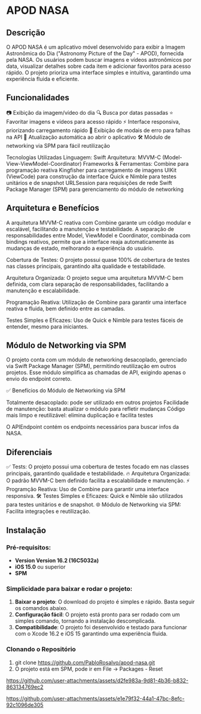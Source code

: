 # APOD NASA

## Descrição

O APOD NASA é um aplicativo móvel desenvolvido para exibir a Imagem Astronômica do Dia ("Astronomy Picture of the Day" - APOD), fornecida pela NASA. Os usuários podem buscar imagens e vídeos astronômicos por data, visualizar detalhes sobre cada item e adicionar favoritos para acesso rápido. O projeto prioriza uma interface simples e intuitiva, garantindo uma experiência fluida e eficiente.

## Funcionalidades

📷 Exibição da imagem/vídeo do dia
🔍 Busca por datas passadas
⭐ Favoritar imagens e vídeos para acesso rápido
⚡ Interface responsiva, priorizando carregamento rápido
🚨 Exibição de modais de erro para falhas na API
🔄 Atualização automática ao abrir o aplicativo
🛠 Módulo de networking via SPM para fácil reutilização

Tecnologias Utilizadas
Linguagem: Swift
Arquitetura: MVVM-C (Model-View-ViewModel-Coordinator)
Frameworks & Ferramentas:
Combine para programação reativa
Kingfisher para carregamento de imagens
UIKit (ViewCode) para construção da interface
Quick e Nimble para testes unitários e de snapshot
URLSession para requisições de rede
Swift Package Manager (SPM) para gerenciamento do módulo de networking

## Arquitetura e Benefícios

A arquitetura MVVM-C reativa com Combine garante um código modular e escalável, facilitando a manutenção e testabilidade. A separação de responsabilidades entre Model, ViewModel e Coordinator, combinada com bindings reativos, permite que a interface reaja automaticamente às mudanças de estado, melhorando a experiência do usuário.

Cobertura de Testes: O projeto possui quase 100% de cobertura de testes nas classes principais, garantindo alta qualidade e testabilidade.

Arquitetura Organizada: O projeto segue uma arquitetura MVVM-C bem definida, com clara separação de responsabilidades, facilitando a manutenção e escalabilidade.

Programação Reativa: Utilização de Combine para garantir uma interface reativa e fluida, bem definido entre as camadas.

Testes Simples e Eficazes: Uso de Quick e Nimble para testes fáceis de entender, mesmo para iniciantes.

## Módulo de Networking via SPM

O projeto conta com um módulo de networking desacoplado, gerenciado via Swift Package Manager (SPM), permitindo reutilização em outros projetos. Esse módulo simplifica as chamadas de API, exigindo apenas o envio do endpoint correto.

✅ Benefícios do Módulo de Networking via SPM

Totalmente desacoplado: pode ser utilizado em outros projetos
Facilidade de manutenção: basta atualizar o módulo para refletir mudanças
Código mais limpo e reutilizável: elimina duplicação e facilita testes

O APIEndpoint contém os endpoints necessários para buscar infos da NASA.

## Diferenciais
✅ Tests: O projeto possui uma cobertura de testes focado em nas classes principais, garantindo qualidade e testabilidade.
🔥 Arquitetura Organizada: O padrão MVVM-C bem definido facilita a escalabilidade e manutenção.
⚡ Programção Reativa: Uso de Combine para garantir uma interface responsiva.
🛠 Testes Simples e Eficazes: Quick e Nimble são utilizados para testes unitários e de snapshot.
🌐 Módulo de Networking via SPM: Facilita integrações e reutilização.

## Instalação
### Pré-requisitos:
- **Version Version 16.2 (16C5032a)** 
- **iOS 15.0** ou superior
- **SPM** 

### Simplicidade para baixar e rodar o projeto:
1. **Baixar o projeto**: O download do projeto é simples e rápido. Basta seguir os comandos abaixo.
2. **Configuração fácil**: O projeto está pronto para ser rodado com um simples comando, tornando a instalação descomplicada.
3. **Compatibilidade**: O projeto foi desenvolvido e testado para funcionar com o Xcode 16.2 e iOS 15 garantindo uma experiência fluida.

### Clonando o Repositório
1. git clone https://github.com/PabloRosalvo/apod-nasa.git
2. O projeto está em SPM, pode ir em File -> Packages - Reset
   



https://github.com/user-attachments/assets/d2fe983a-9d81-4b36-b832-863134769ec2


https://github.com/user-attachments/assets/e1e79f32-44a1-47bc-8efc-92c1096de305



